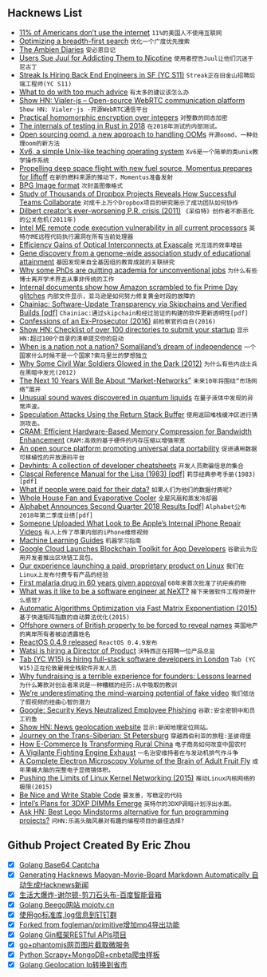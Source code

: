 ## Hacknews List


- [11% of Americans don’t use the internet](https://thehustle.co/meet-the-11-of-americans-who-dont-use-the-internet/)  `11%的美国人不使用互联网`
- [Optimizing a breadth-first search](https://www.snellman.net/blog/archive/2018-07-23-optimizing-breadth-first-search/)  `优化一个广度优先搜索`
- [The Ambien Diaries](https://popula.com/2018/07/22/the-ambien-diaries/)  `安必恩日记`
- [Users Sue Juul for Addicting Them to Nicotine](https://www.wired.com/story/users-sue-juul-for-addicting-them-to-nicotine)  `使用者控告Juul让他们沉迷于尼古丁`
- [Streak Is Hiring Back End Engineers in  SF (YC S11)](https://www.streak.com/careers#BackendEngineer)  `Streak正在旧金山招聘后端工程师(YC S11)`
- [What to do with too much advice](https://blog.ycombinator.com/what-to-do-with-too-much-advice)  `有太多的建议该怎么办`
- [Show HN: Vialer-js – Open-source WebRTC communication platform](https://github.com/vialer/vialer-js)  `Show HN: Vialer-js -开源WebRTC通信平台`
- [Practical homomorphic encryption over integers](https://arxiv.org/abs/1702.07588)  `对整数的同态加密`
- [The internals of testing in Rust in 2018](http://blog.jrenner.net/rust/testing/2018/07/19/test-in-2018.html)  `在2018年测试的内部测试。`
- [Open sourcing oomd, a new approach to handling OOMs](https://code.fb.com/production-engineering/open-sourcing-oomd-a-new-approach-to-handling-ooms/)  `开源oomd，一种处理oom的新方法`
- [Xv6, a simple Unix-like teaching operating system](https://pdos.csail.mit.edu/6.828/2017/xv6.html)  `Xv6是一个简单的类unix教学操作系统`
- [Propelling deep space flight with new fuel source, Momentus prepares for liftoff](https://techcrunch.com/2018/07/21/propelling-deep-space-flight-with-a-new-fuel-source-momentus-prepares-for-liftoff/)  `在新的燃料来源的推动下，Momentus准备发射`
- [BPG Image format](https://bellard.org/bpg/)  `次封盖图像格式`
- [Study of Thousands of Dropbox Projects Reveals How Successful Teams Collaborate](https://hbr.org/2018/07/a-study-of-thousands-of-dropbox-projects-reveals-how-successful-teams-collaborate)  `对成千上万个Dropbox项目的研究揭示了成功团队如何协作`
- [Dilbert creator’s ever-worsening P.R. crisis (2011)](https://www.salon.com/amp/scott_adams_sock_puppetry_scandal)  `《呆伯特》创作者不断恶化的公关危机(2011年)`
- [Intel ME remote code execution vulnerability in all current processors](http://blog.ptsecurity.com/2018/07/intel-patches-new-me-vulnerabilities.html)  `英特尔ME远程代码执行漏洞在所有当前处理器`
- [Efficiency Gains of Optical Interconnects at Exascale](https://www.nextplatform.com/2018/07/19/efficiency-gains-of-optical-interconnects-at-exascale/)  `光互连的效率增益`
- [Gene discovery from a genome-wide association study of educational attainment](https://www.dropbox.com/s/2x277c71kuszwwt/2018-lee.pdf?dl=0)  `基因发现来自全基因组的教育成就的关联研究`
- [Why some PhDs are quitting academia for unconventional jobs](https://www.cbc.ca/radio/thesundayedition/the-sunday-edition-april-8-2018-1.4604763/from-professor-in-waiting-to-florist-why-some-phds-are-quitting-academia-for-unconventional-jobs-1.4604766)  `为什么有些博士离开学术界去从事非传统的工作`
- [Internal documents show how Amazon scrambled to fix Prime Day glitches](https://www.cnbc.com/2018/07/19/amazon-internal-documents-what-caused-prime-day-crash-company-scramble.html)  `内部文件显示，亚马逊是如何努力修复黄金时段的故障的`
- [Chainiac: Software-Update Transparency via Skipchains and Verified Builds [pdf]](https://www.usenix.org/system/files/conference/usenixsecurity17/sec17-nikitin.pdf)  `Chainiac:通过skipchain和经过验证的构建的软件更新透明性[pdf]`
- [Confessions of an Ex-Prosecutor	(2016)](http://reason.com/archives/2016/06/23/confessions-of-an-ex-prosecutor)  `前检察官的自白(2016)`
- [Show HN: Checklist of over 100 directories to submit your startup](https://www.eggradients.com/startup-directory)  `显示HN:超过100个目录的清单提交你的启动`
- [When is a nation not a nation? Somaliland’s dream of independence](https://www.theguardian.com/news/2018/jul/20/when-is-a-nation-not-a-nation-somalilands-dream-of-independence)  `一个国家什么时候不是一个国家?索马里兰的梦想独立`
- [Why Some Civil War Soldiers Glowed in the Dark (2012)](http://mentalfloss.com/article/30380/why-some-civil-war-soldiers-glowed-dark)  `为什么有些内战士兵在黑暗中发光(2012)`
- [The Next 10 Years Will Be About “Market-Networks”](https://www.nfx.com/post/10-years-about-market-networks)  `未来10年将围绕“市场网络”展开`
- [Unusual sound waves discovered in quantum liquids](https://phys.org/news/2018-07-unusual-quantum-liquids.html)  `在量子液体中发现的异常声波。`
- [Speculation Attacks Using the Return Stack Buffer](https://arxiv.org/abs/1807.07940)  `使用返回堆栈缓冲区进行猜测攻击。`
- [CRAM: Efficient Hardware-Based Memory Compression for Bandwidth Enhancement](https://arxiv.org/abs/1807.07685)  `CRAM:高效的基于硬件的内存压缩以增强带宽`
- [An open source platform promoting universal data portability](https://opensource.googleblog.com/2018/07/introducing-data-transfer-project.html)  `促进通用数据可移植性的开放源码平台`
- [Devhints: A collection of developer cheatsheets](https://devhints.io)  `开发人员欺骗信息的集合`
- [Clascal Reference Manual for the Lisa (1983) [pdf]](http://www.mirrorservice.org/sites/www.bitsavers.org/pdf/apple/lisa/toolkit_university/Clascal_Reference_Manual_Mar83.pdf)  `莉莎经典参考手册(1983)[pdf]`
- [What if people were paid for their data?](https://www.economist.com/the-world-if/2018/07/07/what-if-people-were-paid-for-their-data)  `如果人们为他们的数据付费呢?`
- [Whole House Fan and Evaporative Cooler](https://www.jefftk.com/p/whole-house-fan-evaporative-cooler)  `全屋风扇和蒸发冷却器`
- [Alphabet Announces Second Quarter 2018 Results [pdf]](https://abc.xyz/investor/pdf/2018Q2_alphabet_earnings_release.pdf)  `Alphabet公布2018年第二季度业绩[pdf]`
- [Someone Uploaded What Look to Be Apple’s Internal iPhone Repair Videos](https://motherboard.vice.com/en_us/article/qvmvjv/someone-uploaded-what-look-to-be-apples-internal-iphone-repair-videos)  `有人上传了苹果内部的iPhone维修视频`
- [Machine Learning Guides](https://developers.google.com/machine-learning/guides/)  `机器学习指南`
- [Google Cloud Launches Blockchain Toolkit for App Developers](https://www.ccn.com/google-cloud-launches-blockchain-toolkit-for-app-developers/)  `谷歌云为应用开发者推出区块链工具包。`
- [Our experience launching a paid, proprietary product on Linux](https://blog.hiri.com/a-year-on-our-experience-launching-a-paid-proprietary-product-on-linux-db4f9116be08)  `我们在Linux上发布付费专有产品的经验`
- [First malaria drug in 60 years given approval](https://www.bbc.com/news/health-44801139)  `60年来首次批准了抗疟疾药物`
- [What was it like to be a software engineer at NeXT?](https://www.quora.com/What-was-it-like-to-be-a-software-engineer-at-NeXT-Did-workers-interact-with-Steve-Jobs/answer/Paul-King-2)  `接下来做软件工程师是什么感觉?`
- [Automatic Algorithms Optimization via Fast Matrix Exponentiation (2015)](https://kukuruku.co/post/automatic-algorithms-optimization-via-fast-matrix-exponentiation/)  `基于快速矩阵指数的自动算法优化(2015)`
- [Offshore owners of British property to be forced to reveal names](https://www.theguardian.com/business/2018/jul/23/offshore-owners-of-british-property-to-be-forced-to-reveal-names)  `英国地产的离岸所有者被迫透露姓名`
- [ReactOS 0.4.9 released](https://www.reactos.org/project-news/reactos-049-released)  `ReactOS 0.4.9发布`
- [Watsi is hiring a Director of Product](https://blog.watsi.org/director-of-product/)  `沃特西正在招聘一位产品总监`
- [Tab (YC W15) is hiring full-stack software developers in London](https://jobs.tab.travel/)  `Tab (YC W15)正在伦敦雇佣全栈软件开发人员`
- [Why fundraising is a terrible experience for founders: Lessons learned](https://www.kapwing.com/blog/the-terrible-truths-of-fundraising/)  `为什么筹款对创业者来说是一种糟糕的经历:从中吸取的教训`
- [We’re underestimating the mind-warping potential of fake video](https://www.vox.com/science-and-health/2018/4/20/17109764/deepfake-ai-false-memory-psychology-mandela-effect)  `我们低估了假视频的扭曲心智的潜力`
- [Google: Security Keys Neutralized Employee Phishing](https://krebsonsecurity.com/2018/07/google-security-keys-neutered-employee-phishing/)  `谷歌:安全密钥中和员工钓鱼`
- [Show HN: News geolocation website](item?id=17592218)  `显示:新闻地理定位网站。`
- [Journey on the Trans-Siberian: St Petersburg](https://medium.com/@grigoriy_kogan/trans-siberian-railway-journey-st-petersburg-914f4b2d58aa)  `穿越西伯利亚的旅程:圣彼得堡`
- [How E-Commerce Is Transforming Rural China](https://www.newyorker.com/magazine/2018/07/23/how-e-commerce-is-transforming-rural-china)  `电子商务如何改变中国农村`
- [A Vigilante Fighting Engine Exhaust](https://www.newyorker.com/magazine/2018/07/30/the-vigilante-fighting-engine-exhaust)  `一名治安维持者在与发动机排气作斗争`
- [A Complete Electron Microscopy Volume of the Brain of Adult Fruit Fly](https://www.cell.com/cell/fulltext/S0092-8674(18)30787-6)  `成年果蝇大脑的完整电子显微镜体积。`
- [Pushing the Limits of Linux Kernel Networking (2015)](https://rhelblog.redhat.com/2015/09/29/pushing-the-limits-of-kernel-networking/)  `推动Linux内核网络的极限(2015)`
- [Be Nice and Write Stable Code](http://technosophos.com/2018/07/04/be-nice-and-write-stable-code.html)  `要友善，写稳定的代码`
- [Intel’s Plans for 3DXP DIMMs Emerge](https://www.realworldtech.com/intels-3dxp-dimms/)  `英特尔的3DXP调暗计划浮出水面。`
- [Ask HN: Best Lego Mindstorms alternative for fun programming projects?](item?id=17591715)  `问HN:乐高头脑风暴对有趣的编程项目的最佳选择?`

## Github Project Created By Eric Zhou

- [x] [Golang Base64 Captcha](https://github.com/mojocn/base64Captcha)
- [x] [Generating Hacknews Maoyan-Movie-Board Markdown Automatically 自动生成Hacknews新闻](https://github.com/dejavuzhou/md-genie)
- [x] [生活大爆炸-谢尔顿-剪刀石头布-百度智能音箱](https://github.com/mojocn/dueros-bang-game)
- [x] [Golang Beego网站 mojotv.cn](https://github.com/mojocn/www.mojotv.cn)
- [x] [使用go标准库,log信息到钉钉群](https://github.com/mojocn/dooger)
- [x] [Forked from fogleman/primitive增加mp4导出功能](https://github.com/mojocn/primitive)
- [x] [Golang Gin框架RESTful APIs项目](https://github.com/JJJJJJJerk/ezier-golang-web-api-framework)
- [x] [go+phantomjs网页图片截取微服务](https://github.com/mojocn/screen_shot)
- [x] [Python Scrapy+MongoDB+cnbeta爬虫样板](https://github.com/mojocn/scrapy_mongodb_boilerplate_cnbeta)
- [x] [Golang Geolocation Ip转换到省市](https://github.com/mojocn/ip2location)